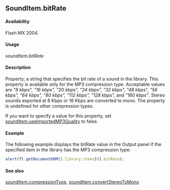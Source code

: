 ## SoundItem.bitRate

#### Availability

Flash MX 2004.

#### Usage

*soundItem.bitRate*

#### Description

Property; a string that specifies the bit rate of a sound in the library. This property is available only for the MP3 compression type. Acceptable values are *"8 kbps", "16 kbps", "20 kbps", "24 kbps", "32 kbps", "48 kbps", "56 kbps", "64 kbps", "80 kbps", "112 kbps", "128 kbps",* and *"160 kbps"*. Stereo sounds exported at 8 Kbps or 16 Kbps are converted to mono. The property is undefined for other compression types.

If you want to specify a value for this property, set [soundItem.useImportedMP3Quality](../SoundItem_object/soundIt13.md) to false.

#### Example

The following example displays the bitRate value in the Output panel if the specified item in the library has the MP3 compression type:

```javascript
alert(fl.getDocumentDOM().library.items[0].bitRate);

```
#### See also

[soundItem.compressionType](../SoundItem_object/soundIte2.md), [soundItem.convertStereoToMono](../SoundItem_object/soundIte3.md)
